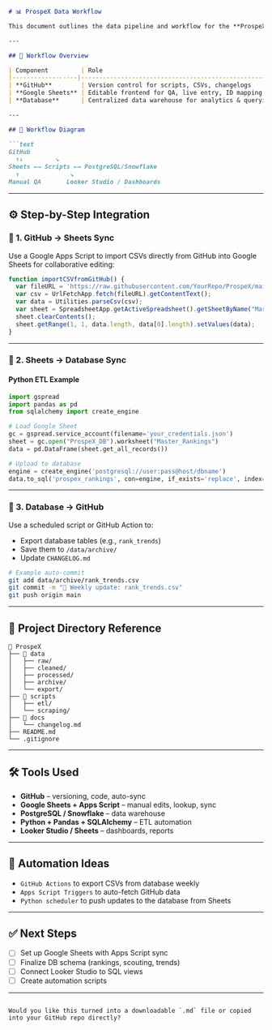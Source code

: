 ````markdown
# 📊 ProspeX Data Workflow

This document outlines the data pipeline and workflow for the **ProspeX Project**, which tracks, ranks, and analyzes baseball prospects using data from public sources (Fangraphs, Baseball America, MLB Pipeline, etc.).

---

## 🔄 Workflow Overview

| Component         | Role                                                    |
|------------------|---------------------------------------------------------|
| **GitHub**        | Version control for scripts, CSVs, changelogs           |
| **Google Sheets** | Editable frontend for QA, live entry, ID mapping        |
| **Database**      | Centralized data warehouse for analytics & querying     |

---

## 🔁 Workflow Diagram

```text
GitHub
  ↑↓         ↘
Sheets ←→ Scripts ←→ PostgreSQL/Snowflake
  ↑              ↘
Manual QA       Looker Studio / Dashboards
````

---

## ⚙️ Step-by-Step Integration

### 🔁 1. GitHub → Sheets Sync

Use a Google Apps Script to import CSVs directly from GitHub into Google Sheets for collaborative editing:

```javascript
function importCSVfromGitHub() {
  var fileURL = 'https://raw.githubusercontent.com/YourRepo/ProspeX/main/data/processed/master_prospect_rankings.csv';
  var csv = UrlFetchApp.fetch(fileURL).getContentText();
  var data = Utilities.parseCsv(csv);
  var sheet = SpreadsheetApp.getActiveSpreadsheet().getSheetByName("Master_Rankings");
  sheet.clearContents();
  sheet.getRange(1, 1, data.length, data[0].length).setValues(data);
}
```

---

### 🔁 2. Sheets → Database Sync

#### Python ETL Example

```python
import gspread
import pandas as pd
from sqlalchemy import create_engine

# Load Google Sheet
gc = gspread.service_account(filename='your_credentials.json')
sheet = gc.open("ProspeX_DB").worksheet("Master_Rankings")
data = pd.DataFrame(sheet.get_all_records())

# Upload to database
engine = create_engine('postgresql://user:pass@host/dbname')
data.to_sql('prospex_rankings', con=engine, if_exists='replace', index=False)
```

---

### 🔁 3. Database → GitHub

Use a scheduled script or GitHub Action to:

* Export database tables (e.g., `rank_trends`)
* Save them to `/data/archive/`
* Update `CHANGELOG.md`

```bash
# Example auto-commit
git add data/archive/rank_trends.csv
git commit -m "🔄 Weekly update: rank_trends.csv"
git push origin main
```

---

## 📁 Project Directory Reference

```plaintext
📁 ProspeX
├── 📁 data
│   ├── raw/
│   ├── cleaned/
│   ├── processed/
│   ├── archive/
│   └── export/
├── 📁 scripts
│   ├── etl/
│   └── scraping/
├── 📁 docs
│   └── changelog.md
├── README.md
└── .gitignore
```

---

## 🛠️ Tools Used

* **GitHub** – versioning, code, auto-sync
* **Google Sheets + Apps Script** – manual edits, lookup, sync
* **PostgreSQL / Snowflake** – data warehouse
* **Python + Pandas + SQLAlchemy** – ETL automation
* **Looker Studio / Sheets** – dashboards, reports

---

## 📅 Automation Ideas

* `GitHub Actions` to export CSVs from database weekly
* `Apps Script Triggers` to auto-fetch GitHub data
* `Python scheduler` to push updates to the database from Sheets

---

## ✅ Next Steps

* [ ] Set up Google Sheets with Apps Script sync
* [ ] Finalize DB schema (rankings, scouting, trends)
* [ ] Connect Looker Studio to SQL views
* [ ] Create automation scripts

---

```

Would you like this turned into a downloadable `.md` file or copied into your GitHub repo directly?
```
